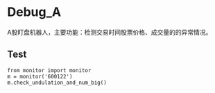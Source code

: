 # Debug_A
A股盯盘机器人，主要功能：检测交易时间股票价格、成交量的的异常情况。

## Test
    from monitor import monitor
    m = monitor('600122')
    m.check_undulation_and_num_big()
